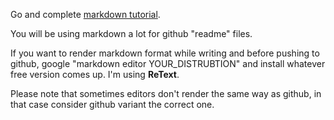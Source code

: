 Go and complete [markdown tutorial](https://www.markdowntutorial.com/).

You will be using markdown a lot for github "readme" files. 

If you want to render markdown format while writing and before pushing to github, google "markdown editor YOUR_DISTRUBTION" and install whatever free version comes up. I'm using **ReText**. 

Please note that sometimes editors don't render the same way as github, in that case consider github variant the correct one. 
